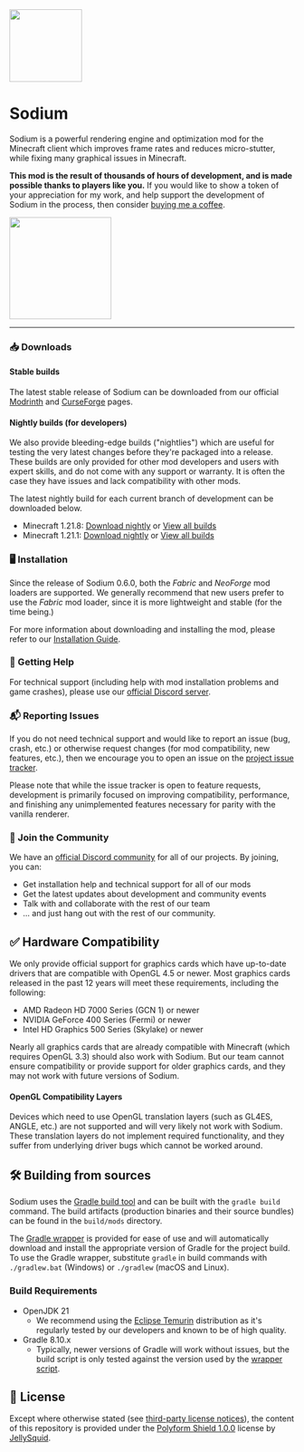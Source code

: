 <img src="common/src/main/resources/sodium-icon.png" width="128">

# Sodium

Sodium is a powerful rendering engine and optimization mod for the Minecraft client which improves frame rates and reduces
micro-stutter, while fixing many graphical issues in Minecraft.

**This mod is the result of thousands of hours of development, and is made possible thanks to players like you.** If you
would like to show a token of your appreciation for my work, and help support the development of Sodium in the process,
then consider [buying me a coffee](https://caffeinemc.net/donate).

<a href="https://caffeinemc.net/donate"><img src="https://storage.ko-fi.com/cdn/kofi2.png?v=3" width="180"/></a>

---

### 📥 Downloads

#### Stable builds

The latest stable release of Sodium can be downloaded from our official [Modrinth](https://modrinth.com/mod/sodium) and
[CurseForge](https://www.curseforge.com/minecraft/mc-mods/sodium) pages.

#### Nightly builds (for developers)

We also provide bleeding-edge builds ("nightlies") which are useful for testing the very latest changes before they're
packaged into a release. These builds are only provided for other mod developers and users with expert skills, and do
not come with any support or warranty. It is often the case they have issues and lack compatibility with other mods.

The latest nightly build for each current branch of development can be downloaded below.

- Minecraft 1.21.8: [Download nightly](https://nightly.link/CaffeineMC/sodium/workflows/build-commit/dev/sodium-artifacts-dev.zip) or [View all builds](https://github.com/CaffeineMC/sodium/actions/workflows/build-commit.yml?query=branch%3Adev)
- Minecraft 1.21.1: [Download nightly](https://nightly.link/CaffeineMC/sodium/workflows/build-commit/1.21.1%2Fstable/sodium-artifacts-1.21.1-stable.zip) or [View all builds](https://github.com/CaffeineMC/sodium/actions/workflows/build-commit.yml?query=branch%3A1.21.1%2Fstable)

### 🖥️ Installation

Since the release of Sodium 0.6.0, both the _Fabric_ and _NeoForge_ mod loaders are supported. We generally recommend
that new users prefer to use the _Fabric_ mod loader, since it is more lightweight and stable (for the time being.)

For more information about downloading and installing the mod, please refer to our [Installation Guide](https://github.com/CaffeineMC/sodium/wiki/Installation).

### 🙇 Getting Help

For technical support (including help with mod installation problems and game crashes), please use our
[official Discord server](https://caffeinemc.net/discord).

### 📬 Reporting Issues

If you do not need technical support and would like to report an issue (bug, crash, etc.) or otherwise request changes
(for mod compatibility, new features, etc.), then we encourage you to open an issue on the
[project issue tracker](https://github.com/CaffeineMC/sodium/issues).

Please note that while the issue tracker is open to feature requests, development is primarily focused on
improving compatibility, performance, and finishing any unimplemented features necessary for parity with
the vanilla renderer.

### 💬 Join the Community

We have an [official Discord community](https://caffeinemc.net/discord) for all of our projects. By joining, you can:
- Get installation help and technical support for all of our mods
- Get the latest updates about development and community events
- Talk with and collaborate with the rest of our team
- ... and just hang out with the rest of our community.

## ✅ Hardware Compatibility

We only provide official support for graphics cards which have up-to-date drivers that are compatible with OpenGL 4.5
or newer. Most graphics cards released in the past 12 years will meet these requirements, including the following:

- AMD Radeon HD 7000 Series (GCN 1) or newer
- NVIDIA GeForce 400 Series (Fermi) or newer
- Intel HD Graphics 500 Series (Skylake) or newer

Nearly all graphics cards that are already compatible with Minecraft (which requires OpenGL 3.3) should also work
with Sodium. But our team cannot ensure compatibility or provide support for older graphics cards, and they may
not work with future versions of Sodium.

#### OpenGL Compatibility Layers

Devices which need to use OpenGL translation layers (such as GL4ES, ANGLE, etc.) are not supported and will very likely
not work with Sodium. These translation layers do not implement required functionality, and they suffer from underlying
driver bugs which cannot be worked around.

## 🛠️ Building from sources

Sodium uses the [Gradle build tool](https://gradle.org/) and can be built with the `gradle build` command. The build
artifacts (production binaries and their source bundles) can be found in the `build/mods` directory.

The [Gradle wrapper](https://docs.gradle.org/current/userguide/gradle_wrapper.html#sec:using_wrapper) is provided for ease of use and will automatically download and install the
appropriate version of Gradle for the project build. To use the Gradle wrapper, substitute `gradle` in build commands
with `./gradlew.bat` (Windows) or `./gradlew` (macOS and Linux).

### Build Requirements

- OpenJDK 21
    - We recommend using the [Eclipse Temurin](https://adoptium.net/) distribution as it's regularly tested by our developers and known
      to be of high quality.
- Gradle 8.10.x
    - Typically, newer versions of Gradle will work without issues, but the build script is only tested against the
      version used by the [wrapper script](/gradle/wrapper/gradle-wrapper.properties).

## 📜 License

Except where otherwise stated (see [third-party license notices](thirdparty/NOTICE.txt)), the content of this repository is provided
under the [Polyform Shield 1.0.0](LICENSE.md) license by [JellySquid](https://jellysquid.me).

